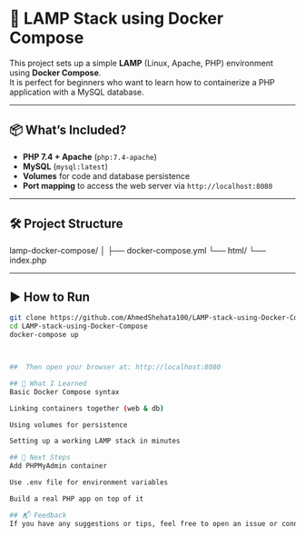 # 🚀 LAMP Stack using Docker Compose

This project sets up a simple **LAMP** (Linux, Apache, PHP) environment using **Docker Compose**.  
It is perfect for beginners who want to learn how to containerize a PHP application with a MySQL database.

---

## 📦 What’s Included?

- **PHP 7.4 + Apache** (`php:7.4-apache`)
- **MySQL** (`mysql:latest`)
- **Volumes** for code and database persistence
- **Port mapping** to access the web server via `http://localhost:8080`

---

## 🛠️ Project Structure
lamp-docker-compose/
│
├── docker-compose.yml
└── html/
└── index.php

---

## ▶️ How to Run

```bash
git clone https://github.com/AhmedShehata100/LAMP-stack-using-Docker-Compose.git
cd LAMP-stack-using-Docker-Compose
docker-compose up



##  Then open your browser at: http://localhost:8080

## 🧠 What I Learned
Basic Docker Compose syntax

Linking containers together (web & db)

Using volumes for persistence

Setting up a working LAMP stack in minutes

## 📌 Next Steps
Add PHPMyAdmin container

Use .env file for environment variables

Build a real PHP app on top of it

## 📬 Feedback
If you have any suggestions or tips, feel free to open an issue or connect with me on LinkedIn! https://www.linkedin.com/in/ahmed-shehata10/

